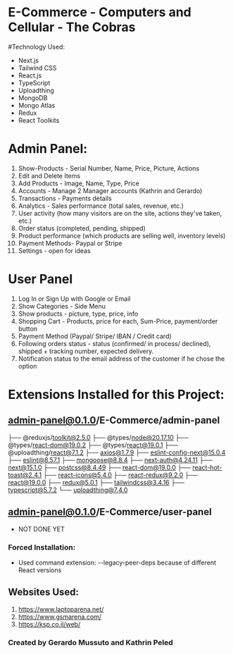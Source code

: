 # E-Commerce - Computers and Cellular - The Cobras
#Technology Used:
* Next.js
* Tailwind CSS
* React.js
* TypeScript
* Uploadthing
* MongoDB
* Mongo Atlas
* Redux
* React Toolkits

# Admin Panel:
1. Show-Products - Serial Number, Name, Price, Picture, Actions
2. Edit and Delete Items
3. Add Products - Image, Name, Type, Price
4. Accounts - Manage 2 Manager accounts (Kathrin and Gerardo)
5. Transactions - Payments details
6. Analytics - Sales performance (total sales, revenue, etc.)
7. User activity (how many visitors are on the site, actions they've taken, etc.)
8. Order status (completed, pending, shipped)
9. Product performance (which products are selling well, inventory levels)
10. Payment Methods- Paypal or Stripe
11. Settings - open for ideas

# User Panel
1. Log In or Sign Up with Google or Email
2. Show Categories - Side Menu
3. Show products - picture, type, price, info
4. Shopping Cart - Products, price for each, Sum-Price, payment/order button
5. Payment Method (Paypal/ Stripe/ IBAN / Credit card)
6. Following orders status - status (confirmed/ in process/ declined), shipped + tracking
   number, expected delivery.
7. Notification status to the email address of the customer if he chose the option


# Extensions Installed for this Project:
## admin-panel@0.1.0/E-Commerce/admin-panel
├── @reduxjs/toolkit@2.5.0
├── @types/node@20.17.10
├── @types/react-dom@19.0.2
├── @types/react@19.0.1
├── @uploadthing/react@7.1.2
├── axios@1.7.9
├── eslint-config-next@15.0.4
├── eslint@8.57.1
├── mongoose@8.8.4
├── next-auth@4.24.11
├── next@15.1.0
├── postcss@8.4.49
├── react-dom@19.0.0
├── react-hot-toast@2.4.1
├── react-icons@5.4.0
├── react-redux@9.2.0
├── react@19.0.0
├── redux@5.0.1
├── tailwindcss@3.4.16
├── typescript@5.7.2
└── uploadthing@7.4.0

## admin-panel@0.1.0/E-Commerce/user-panel

* NOT DONE YET 

### Forced Installation:
* Used command extension: --legacy-peer-deps  because of different React versions

## Websites Used:
1. https://www.laptoparena.net/
2. https://www.gsmarena.com/
3. https://ksp.co.il/web/



### Created by Gerardo Mussuto and Kathrin Peled
